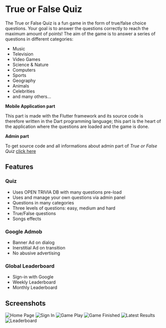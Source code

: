 # True or False Quiz

The True or False Quiz is a fun game in the form of true/false choice questions. Your goal is to answer the questions correctly to reach the maximum amount of points!
The aim of the game is to answer a series of questions in different categories:

- Music
- Television
- Video Games
- Science & Nature
- Computers
- Sports
- Geography
- Animals
- Celebrities
- and many others...

**Mobile Application part**

This part is made with the Flutter framework and its source code is therefore written in the Dart programming language; this part is the heart of the application where the questions are loaded and the game is done.

**Admin part**

To get source code and all informations about admin part of _True or False Quiz_ [click here](https://github.com/lyabs243/True-False-Quiz---Admin)

## Features

### Quiz

- Uses OPEN TRIVIA DB with many questions pre-load
- Uses and manage your own questions via admin panel
- Questions in many categories
- Three levels of questions: easy, medium and hard
- True/False questions
- Songs effects

### Google Admob

- Banner Ad on dialog
- Inerstitial Ad on transition
- No abusive advertising

### Global Leaderboard

- Sign-in with Google
- Weekly Leaderboard
- Monthly Leaderboard

## Screenshots

<img alt="Home Page" src="screenshots/TF - Home.jpg" />

<img alt="Sign In" src="screenshots/TF - Sign In.jpg"/>

<img alt="Game Play" src="screenshots/TF - Game Play.jpg" />

<img alt="Game Finished" src="screenshots/TF - Game Finished.jpg" />

<img alt="Latest Results" src="screenshots/TF - Last Results.jpg" />

<img alt="Leaderboard" src="screenshots/TF - Leaderboard.jpg" />
